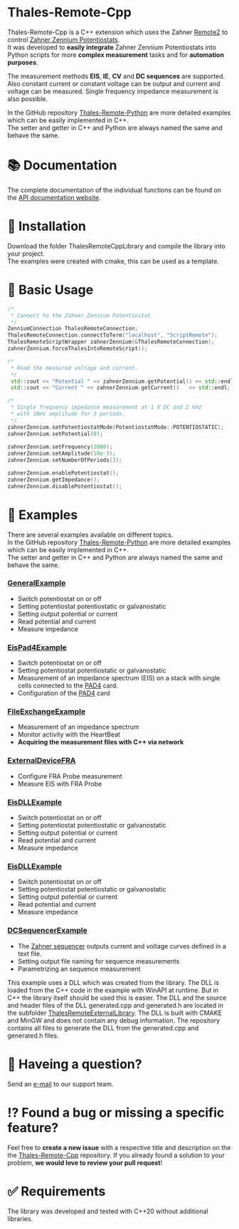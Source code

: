 # Thales-Remote-Cpp
Thales-Remote-Cpp is a C++ extension which uses the Zahner [Remote2](https://doc.zahner.de/manuals/remote2.pdf) to control [Zahner Zennium Potentiostats](https://zahner.de/products#potentiostats).  
It was developed to **easily integrate** Zahner Zennium Potentiostats into Python scripts for more **complex measurement** tasks and for **automation purposes**.

The measurement methods **EIS**, **IE**, **CV** and **DC sequences** are supported. Also constant current or constant voltage can be output and current and voltage can be measured. Single frequency impedance measurement is also possible.

In the GitHub repository [Thales-Remote-Python](https://github.com/Zahner-elektrik/Thales-Remote-Python) are more detailed examples which can be easily implemented in C++.  
The setter and getter in C++ and Python are always named the same and behave the same.

# 📚 Documentation

The complete documentation of the individual functions can be found on the [API documentation website](https://doc.zahner.de/thales_remote_cpp/).  

# 🔧 Installation
Download the folder ThalesRemoteCppLibrary and compile the library into your project.  
The examples were created with cmake, this can be used as a template.

# 🔨 Basic Usage

```cpp
/*
 * Connect to the Zahner Zennium Potentiostat
 */
ZenniumConnection ThalesRemoteConnection;
ThalesRemoteConnection.connectToTerm("localhost", "ScriptRemote");
ThalesRemoteScriptWrapper zahnerZennium(&ThalesRemoteConnection);
zahnerZennium.forceThalesIntoRemoteScript();

/*
 * Read the measured voltage and current.
 */
 std::cout << "Potential " << zahnerZennium.getPotential() << std::endl;
 std::cout << "Current " << zahnerZennium.getCurrent()   << std::endl;

/*
 * Single frequency impedance measurement at 1 V DC and 2 kHz
 * with 10mV amplitude for 3 periods.
 */
zahnerZennium.setPotentiostatMode(PotentiostatMode::POTENTIOSTATIC);
zahnerZennium.setPotential(0);
    
zahnerZennium.setFrequency(2000);
zahnerZennium.setAmplitude(10e-3);
zahnerZennium.setNumberOfPeriods(3);

zahnerZennium.enablePotentiostat();
zahnerZennium.getImpedance();
zahnerZennium.disablePotentiostat();
```

# 📖 Examples
There are several examples available on different topics.  
In the GitHub repository [Thales-Remote-Python](https://github.com/Zahner-elektrik/Thales-Remote-Python) are more detailed examples which can be easily implemented in C++.  
The setter and getter in C++ and Python are always named the same and behave the same.

### [GeneralExample](GeneralExample/main.cpp)

* Switch potentiostat on or off
* Setting potentiostat potentiostatic or galvanostatic
* Setting output potential or current
* Read potential and current
* Measure impedance

### [EisPad4Example](EisPad4Example/main.cpp)

* Switch potentiostat on or off
* Setting potentiostat potentiostatic or galvanostatic
* Measurement of an impedance spectrum (EIS) on a stack with single cells connected to the [PAD4](https://zahner.de/products-details/addon-cards/pad4) card.
* Configuration of the [PAD4](https://zahner.de/products-details/addon-cards/pad4) card

### [FileExchangeExample](FileExchangeExample/main.cpp)

* Measurement of an impedance spectrum
* Monitor activity with the HeartBeat
* **Acquiring the measurement files with C++ via network**

### [ExternalDeviceFRA](ExternalDeviceFRA/main.cpp)

* Configure FRA Probe measurement
* Measure EIS with FRA Probe

### [EisDLLExample](EisDLLExample/main.cpp)

* Switch potentiostat on or off
* Setting potentiostat potentiostatic or galvanostatic
* Setting output potential or current
* Read potential and current
* Measure impedance

### [EisDLLExample](EisDLLExample/main.cpp)

* Switch potentiostat on or off
* Setting potentiostat potentiostatic or galvanostatic
* Setting output potential or current
* Read potential and current
* Measure impedance

### [DCSequencerExample](DCSequencerExample/main.cpp)

* The [Zahner sequencer](https://doc.zahner.de/manuals/sequencer.pdf) outputs current and voltage curves defined in a text file.
* Setting output file naming for sequence measurements
* Parametrizing an sequence measurement

This example uses a DLL which was created from the library. The DLL is loaded from the C++ code in the example with WinAPI at runtime. But in C++ the library itself should be used this is easier.
The DLL and the source and header files of the DLL generated.cpp and generated.h are located in the subfolder [ThalesRemoteExternalLibrary](ThalesRemoteExternalLibrary).
The DLL is built with CMAKE and MinGW and does not contain any debug information. The repository contains all files to generate the DLL from the generated.cpp and generated.h files.


# 📧 Haveing a question?
Send an <a href="mailto:support@zahner.de?subject=Thales-Remote-Python Question&body=Your Message">e-mail</a> to our support team.

# ⁉️ Found a bug or missing a specific feature?
Feel free to **create a new issue** with a respective title and description on the the [Thales-Remote-Cpp](https://github.com/Zahner-elektrik/Thales-Remote-Cpp/issues) repository. If you already found a solution to your problem, **we would love to review your pull request**!

# ✅ Requirements
The library was developed and tested with C++20 without additional libraries.
